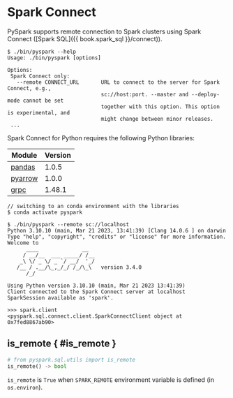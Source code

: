 # Spark Connect

PySpark supports remote connection to Spark clusters using Spark Connect ([Spark SQL]({{ book.spark_sql }}/connect)).

```console
$ ./bin/pyspark --help
Usage: ./bin/pyspark [options]

Options:
 Spark Connect only:
   --remote CONNECT_URL       URL to connect to the server for Spark Connect, e.g.,
                              sc://host:port. --master and --deploy-mode cannot be set
                              together with this option. This option is experimental, and
                              might change between minor releases.
 ...
```

Spark Connect for Python requires the following Python libraries:

Module | Version
-------|--------
[pandas](https://pandas.pydata.org/) | 1.0.5
[pyarrow](https://arrow.apache.org/docs/python/index.html) | 1.0.0
[grpc](https://grpc.io/docs/languages/python/) | 1.48.1

```console
// switching to an conda environment with the libraries
$ conda activate pyspark

$ ./bin/pyspark --remote sc://localhost
Python 3.10.10 (main, Mar 21 2023, 13:41:39) [Clang 14.0.6 ] on darwin
Type "help", "copyright", "credits" or "license" for more information.
Welcome to
      ____              __
     / __/__  ___ _____/ /__
    _\ \/ _ \/ _ `/ __/  '_/
   /__ / .__/\_,_/_/ /_/\_\   version 3.4.0
      /_/

Using Python version 3.10.10 (main, Mar 21 2023 13:41:39)
Client connected to the Spark Connect server at localhost
SparkSession available as 'spark'.

>>> spark.client
<pyspark.sql.connect.client.SparkConnectClient object at 0x7fed8867ab90>
```

## is_remote { #is_remote }

```py
# from pyspark.sql.utils import is_remote
is_remote() -> bool
```

`is_remote` is `True` when `SPARK_REMOTE` environment variable is defined (in `os.environ`).
